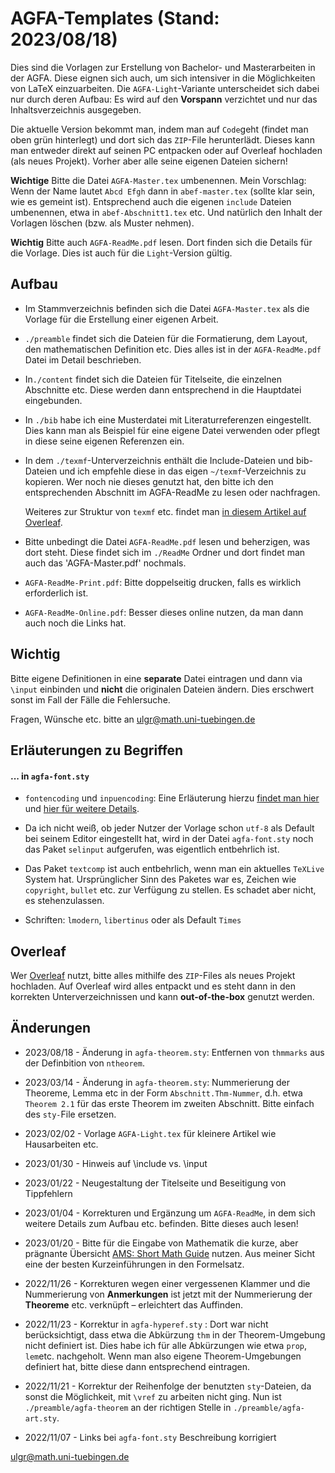 # AGFA-Templates (Stand: 2023/08/18)

Dies sind die Vorlagen zur Erstellung von Bachelor- und Masterarbeiten in der AGFA. Diese eignen sich auch, um sich intensiver in die Möglichkeiten von LaTeX einzuarbeiten. Die `AGFA-Light`-Variante unterscheidet sich dabei nur durch deren Aufbau: Es wird auf den __Vorspann__ verzichtet und nur das Inhaltsverzeichnis ausgegeben. 

Die aktuelle Version bekommt man, indem man auf `Code`geht (findet man oben grün hinterlegt) und dort sich das `ZIP`-File herunterlädt.
Dieses kann man entweder direkt auf seinen PC entpacken oder auf Overleaf hochladen (als neues Projekt). Vorher aber alle seine eigenen Dateien sichern!

**Wichtige** Bitte die Datei `AGFA-Master.tex` umbenennen. Mein Vorschlag: Wenn der Name lautet `Abcd Efgh` dann in `abef-master.tex` (sollte klar sein, wie es gemeint ist).  Entsprechend auch die eigenen `include` Dateien umbenennen, etwa in `abef-Abschnitt1.tex` etc. Und natürlich den Inhalt der Vorlagen löschen (bzw. als Muster nehmen).

**Wichtig** Bitte auch `AGFA-ReadMe.pdf` lesen. Dort finden sich die Details für die Vorlage. Dies ist auch für die `Light`-Version gültig. 

## Aufbau

* Im Stammverzeichnis befinden sich die Datei `AGFA-Master.tex` als die Vorlage für die Erstellung einer eigenen Arbeit.
* `./preamble` findet sich die Dateien für die Formatierung, dem Layout, den mathematischen Definition etc. 
Dies alles ist in der `AGFA-ReadMe.pdf` Datei im Detail beschrieben. 
* In`./content` findet sich die Dateien für Titelseite, die einzelnen Abschnitte etc.
Diese werden dann entsprechend in die Hauptdatei eingebunden.
* In `./bib` habe ich eine Musterdatei mit Literaturreferenzen eingestellt.
Dies kann man als Beispiel für eine eigene Datei  verwenden oder pflegt in diese seine eigenen Referenzen ein.</li>
* In dem `./texmf`-Unterverzeichnis enthält die Include-Dateien und bib-Dateien und ich empfehle diese in das eigen `~/texmf`-Verzeichnis zu kopieren.
Wer noch nie dieses genutzt hat, den bitte ich den entsprechenden Abschnitt im AGFA-ReadMe zu lesen oder nachfragen. 

	Weiteres zur Struktur von `texmf` etc. findet man [in diesem Artikel auf Overleaf](https://www.overleaf.com/learn/latex/Articles/An_introduction_to_Kpathsea_and_how_TeX_engines_search_for_files%23Table_listing_Kpathsea_.E2.80.9Cconfig_variables.E2.80.9D).

* Bitte unbedingt die Datei `AGFA-ReadMe.pdf` lesen und beherzigen, was dort steht. Diese findet sich im `./ReadMe` Ordner und dort findet man auch das 'AGFA-Master.pdf' nochmals.

* `AGFA-ReadMe-Print.pdf`: Bitte doppelseitig drucken, falls es wirklich erforderlich ist.

* `AGFA-ReadMe-Online.pdf`: Besser dieses online nutzen, da man dann auch noch die Links hat.

## Wichtig

Bitte eigene Definitionen in eine **separate** Datei eintragen und dann via `\input` einbinden und **nicht** die originalen Dateien ändern. Dies erschwert sonst im Fall der Fälle die Fehlersuche. 

Fragen, Wünsche etc. bitte an ulgr@math.uni-tuebingen.de

## Erläuterungen zu Begriffen 

#### ... in `agfa-font.sty`

* `fontencoding` und `inpuencoding`: Eine Erläuterung hierzu [findet man hier]( https://tex.stackexchange.com/questions/6448/what-is-the-difference-between-font-encoding-and-input-encoding) und [hier für weitere Details](https://tug.org/TUGboat/tb39-1/tb121ltnews28.pdf). 

* Da ich nicht weiß, ob jeder Nutzer der Vorlage schon `utf-8` als Default bei seinem Editor eingestellt hat, wird in der Datei `agfa-font.sty` noch das Paket `selinput` aufgerufen, was eigentlich entbehrlich ist.
	
* Das Paket `textcomp` ist auch entbehrlich, wenn man ein aktuelles `TeXLive` System hat. Ursprünglicher Sinn des Paketes war es, Zeichen wie `copyright`, `bullet` etc. zur Verfügung zu stellen. Es schadet aber nicht, es stehenzulassen. 

* Schriften: `lmodern`, `libertinus` oder als Default `Times`


## __Overleaf__

Wer [Overleaf](http://overleaf.com) nutzt, bitte alles mithilfe des  `ZIP`-Files als neues Projekt hochladen. Auf Overleaf wird alles entpackt und es steht dann in den korrekten Unterverzeichnissen und kann __out-of-the-box__ genutzt werden.

## Änderungen

* 2023/08/18 - Änderung in `agfa-theorem.sty`: Entfernen von `thmmarks` aus der Definbition von `ntheorem`.

* 2023/03/14 - Änderung in `agfa-theorem.sty`: Nummerierung der Theoreme, Lemma etc in der Form `Abschnitt.Thm-Nummer`, d.h. etwa `Theorem 2.1` für das erste Theorem im zweiten Abschnitt. Bitte einfach des `sty-`File ersetzen. 

* 2023/02/02 - Vorlage `AGFA-Light.tex` für kleinere Artikel wie Hausarbeiten etc. 
 
* 2023/01/30 - Hinweis auf \include vs. \input

* 2023/01/22 - Neugestaltung der Titelseite und Beseitigung von Tippfehlern
	
* 2023/01/04 - Korrekturen und Ergänzung um `AGFA-ReadMe`, in dem sich weitere Details zum Aufbau etc. befinden. Bitte dieses auch lesen!
		
* 2023/01/20 - Bitte für die Eingabe von Mathematik die kurze, aber prägnante Übersicht [AMS: Short Math Guide](https://ctan.org/pkg/short-math-guide) nutzen. Aus meiner Sicht eine der besten Kurzeinführungen in den Formelsatz. 
	
* 2022/11/26 - Korrekturen wegen einer vergessenen Klammer und die Nummerierung von __Anmerkungen__ ist jetzt mit der Nummerierung der __Theoreme__ etc. verknüpft – erleichtert das Auffinden.
	
* 2022/11/23 - Korrektur in `agfa-hyperef.sty` : Dort war nicht berücksichtigt, dass etwa die Abkürzung `thm` in der Theorem-Umgebung nicht definiert ist. Dies habe ich für alle Abkürzungen wie etwa `prop`, `lem`etc. nachgeholt. Wenn man also eigene Theorem-Umgebungen definiert hat, bitte diese dann entsprechend eintragen. 
	
* 2022/11/21 - Korrektur der Reihenfolge der benutzten `sty`-Dateien, da sonst die Möglichkeit, mit `\vref` zu arbeiten nicht ging. Nun ist `./preamble/agfa-theorem` an der richtigen Stelle in `./preamble/agfa-art.sty`.

* 2022/11/07 - Links bei `agfa-font.sty` Beschreibung korrigiert



<ulgr@math.uni-tuebingen.de>


  







